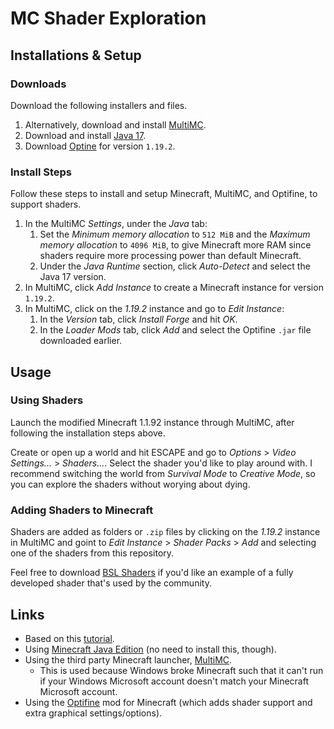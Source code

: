 # MC Shader Exploration

## Installations & Setup

### Downloads

Download the following installers and files.

1. Alternatively, download and install [MultiMC](https://multimc.org/#Download).
1. Download and install [Java 17](https://www.oracle.com/java/technologies/javase/jdk17-archive-downloads.html).
1. Download [Optine](https://optifine.net/downloads) for version `1.19.2`.

### Install Steps

Follow these steps to install and setup Minecraft, MultiMC, and Optifine, to support shaders.

1. In the MultiMC _Settings_, under the _Java_ tab:
    1. Set the _Minimum memory allocation_ to `512 MiB` and the _Maximum memory allocation_ to `4096 MiB`, to give Minecraft more RAM since shaders require more processing power than default Minecraft.
    1. Under the _Java Runtime_ section, click _Auto-Detect_ and select the Java 17 version.
1. In MultiMC, click _Add Instance_ to create a Minecraft instance for version `1.19.2`.
1. In MultiMC, click on the _1.19.2_ instance and go to _Edit Instance_:
    1. In the _Version_ tab, click _Install Forge_ and hit _OK_.
    1. In the _Loader Mods_ tab, click _Add_ and select the Optifine `.jar` file downloaded earlier.

## Usage

### Using Shaders

Launch the modified Minecraft 1.1.92 instance through MultiMC, after following the installation steps above.

Create or open up a world and hit ESCAPE and go to _Options_ > _Video Settings..._ > _Shaders..._. Select the shader you'd like to play around with. I recommend switching the world from _Survival Mode_ to _Creative Mode_, so you can explore the shaders without worying about dying.

### Adding Shaders to Minecraft

Shaders are added as folders or `.zip` files by clicking on the _1.19.2_ instance in MultiMC and goint to _Edit Instance_ > _Shader Packs_ > _Add_ and selecting one of the shaders from this repository.

Feel free to download [BSL Shaders](https://www.bslshaders.com/download/) if you'd like an example of a fully developed shader that's used by the community.

## Links

* Based on this [tutorial](https://github.com/saada2006/MinecraftShaderProgramming).
* Using [Minecraft Java Edition](https://www.minecraft.net/download) (no need to install this, though).
* Using the third party Minecraft launcher, [MultiMC](https://multimc.org/#Download).
    * This is used because Windows broke Minecraft such that it can't run if your Windows Microsoft account doesn't match your Minecraft Microsoft account.
* Using the [Optifine](https://optifine.net/downloads) mod for Minecraft (which adds shader support and extra graphical settings/options).
